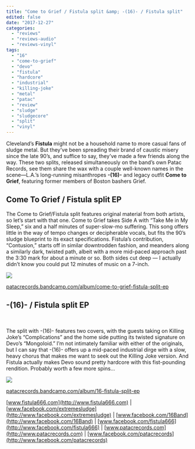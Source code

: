 ```yaml
---
title: "Come to Grief / Fistula split &amp; -(16)- / Fistula split"
edited: false
date: "2017-12-27"
categories:
  - "reviews"
  - "reviews-audio"
  - "reviews-vinyl"
tags:
  - "16"
  - "come-to-grief"
  - "devo"
  - "fistula"
  - "hardcore"
  - "industrial"
  - "killing-joke"
  - "metal"
  - "patac"
  - "review"
  - "sludge"
  - "sludgecore"
  - "split"
  - "vinyl"
---
```


Cleveland’s **Fistula** might not be a household name to more casual fans of sludge metal. But they’ve been spreading their brand of caustic misery since the late 90’s, and suffice to say, they’ve made a few friends along the way. These two splits, released simultaneously on the band’s own Patac Records, see them share the wax with a couple well-known names in the scene—L.A.’s long-running misanthropes **\-(16)-** and legacy outfit **Come to Grief**, featuring former members of Boston bashers Grief.

## Come To Grief / Fistula split EP

The Come to Grief/Fistula split features original material from both artists, so let’s start with that one. Come to Grief takes Side A with “Take Me in My Sleep,” six and a half minutes of super-slow-mo suffering. This song offers little in the way of tempo changes or decipherable vocals, but fits the 90’s sludge blueprint to its exact specifications. Fistula’s contribution, “Contusion,” starts off in similar downtrodden fashion, and meanders along a similarly dark, twisted path, albeit with a more mid-paced approach past the 3:30 mark for about a minute or so. Both sides cut deep — I actually didn’t know you could put 12 minutes of music on a 7-inch.

![](https://hellbound.ca/wp-content/uploads/2017/12/Come-to-Grief-Fistual.jpg)

[patacrecords.bandcamp.com/album/come-to-grief-fistula-split-ep](https://patacrecords.bandcamp.com/album/come-to-grief-fistula-split-ep)

## \-(16)- / Fistula split EP

 

The split with -(16)- features two covers, with the guests taking on Killing Joke’s “Complications” and the home side putting its twisted signature on Devo’s “Mongoloid.” I’m not intimately familiar with either of the originals, but I can say that -(16)- offers up a mid-paced industrial dirge with a slow, heavy chorus that makes me want to seek out the Killing Joke version. And Fistula actually makes Devo sound pretty hardcore with this fist-pounding rendition. Probably worth a few more spins…

![](https://hellbound.ca/wp-content/uploads/2017/12/16-Fistula.jpg)

[patacrecords.bandcamp.com/album/16-fistula-split-ep](https://patacrecords.bandcamp.com/album/16-fistula-split-ep)

[www.fistula666.com](http://www.fistula666.com) | [www.facebook.com/extremesludge](http://www.facebook.com/extremesludge) | [www.facebook.com/16Band](http://www.facebook.com/16Band) | [www.facebook.com/fistula666](http://www.facebook.com/fistula666) | [www.patacrecords.com](http://www.patacrecords.com) | [www.facebook.com/patacrecords](http://www.facebook.com/patacrecords)

